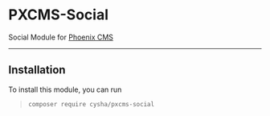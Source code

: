# PXCMS-Social

Social Module for [Phoenix CMS](https://github.com/cysha/PhoenixCMS)

---

## Installation

To install this module, you can run

> `composer require cysha/pxcms-social`



